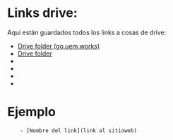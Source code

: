 # Links drive:

Aquí están guardados todos los links a cosas de drive:

- [Drive folder (go.uem.works)](https://go.uem.works/drive-folder)
- [Drive folder](https://drive.google.com/drive/folders/1LU4oFUWyHIkCBRCBYRTt5GALQJEAYB7a)
- []()
- []()
- []()
- []()

# Ejemplo
		- [Nombre del link](link al sitioweb)
